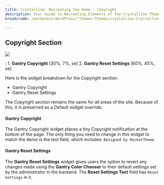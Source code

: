 ```yaml
---
title: Crystalline: Recreating the Demo - Copyright
description: Your Guide to Recreating Elements of the Crystalline Theme for WordPress
breadcrumb: /wordpress:WordPress/!themes:Themes/crystalline:Crystalline

---
```


Copyright Section
-----

![][demo2]

:	1. **Gantry Copyright** [30%, 7%, se]
	2. **Gantry Reset Settings** [60%, 45%, se]

Here is the widget breakdown for the Copyright section:

* Gantry Copyright
* Gantry Reset Settings

The Copyright section remains the same for all areas of the site. Because of this, it is preserved as a Default widget override.

#### Gantry Copyright

The Gantry Copyright widget places a tiny Copyright notification at the bottom of the page. The only thing you need to change in this widget to match the demo is the text field, which includes: `Designed by RocketTheme`. 

#### Gantry Reset Settings

The **Gantry Reset Settings** widget gives users the option to revert any changes made using the **Gantry Color Chooser** to their default settings set by the administrator in the backend. The **Reset Settings Text** field has `Reset Settings` in it.

[demo2]: assets/demo_6.jpeg